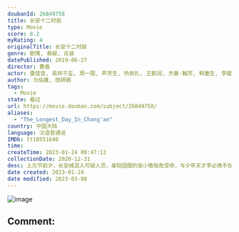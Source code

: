 ```yaml
---
doubanId: 26849758
title: 长安十二时辰
type: Movie
score: 8.2
myRating: 4
originalTitle: 长安十二时辰
genre: 剧情, 悬疑, 古装
datePublished: 2019-06-27
director: 曹盾
actor: 雷佳音, 易烊千玺, 周一围, 芦芳生, 热依扎, 王鹤润, 杰曼·翰苏, 韩童生, 李媛, 余皑磊, 艾如, 蔡鹭, 赵魏, 冯嘉怡, 吕凉, 吴晓亮, 徐璐, 高叶, 王思思, 曲栅栅, 周陆啦, 尹铸胜, 彭冠英, 杨溢, 宝弟, 徐正运, 李品夆, 法志远, 王沐霖, 寇智国, 毛凡, 李全有, 苏赫·阿里温边巴, 王添, 周野芒, 公磊, 郑伟, 方舟波, 袁忠远, 陈建斌, 黄海波, 曲高位, 范雷, 宋允皓, 冈村秀, 苏国涛, 韩梦武, 姚力烨, 罗蓬, 毕瀚文, 王东, 杜玉明, 李晓川, 吴健, 石云鹏, 郝平, 蒋毅, 尹昭德, 栾元晖, 李坤霖, 高健, 杨奇雨, 伊利多斯·帕如克, 王昭, 李晓波, 刘姝辰, 张晶晶, 李万年, 刘一麟, 董李无忧, 张喜来, 李斌, 方小月, 黄霆, 张继南, 张欢, 许守钦, 梁月军, 刘亚鹏, 曾帅, 李宏磊, 王虎城, 吴明轩, 钟夫翔, 朱辉, 苏麦亚, 付强, 冯武生, 周云深, 朱健, 金晖, 张志宏, 黄映莹, 钢特木尔, 白利卫, 詹俊林, 黄科源, 尤景达, 孔斐, 殷志伟, 曹毅, 闵政, 皓乔, 杭程宇, 陆凯, 郁晓冬, 陈水清, 寒青, 白晓超, 张珍, 张梦圆, 袁烁程, 夏泰立, 满强, 黄建云, 董美衫, 狄全泰, 刘勇, 郑礼宇, 韩建懿, 张金龙, 赵云天, 吉日嘎拉, 韩潇雨, 韩秀一, 闻超, 姬云潇, 张淏, 赵文明, 孙艺昕, 嘟嘟, 李玮珽, 张卫, 韩淼, 李慧侠, 肖艺, 赵雷波, 张爱月, 邢文杰, 段鹏, 李润成, 韩林, 杜以兵, 陈恩涛, 侯锐, 福乐克, 吴晶, 张文俊, 许占伟, 苏盛华, 吕原田, 耿阳, 宋涵宇, 王钢, 马圣彬, 岳超, 徐玉琨, 宝迪, 刘国际, 夏志祥, 王明帅, 何本军, 陈建华, 焦长道, 张磊, 何宣林, 周德华, 骆磊, 王文强, 含笑, 高含钰, 傅达, 张晶晶, 刘彤家, 张城硕
author: 马伯庸, 田妍娟
tags:
  - Movie
state: 看过
url: https://movie.douban.com/subject/26849758/
aliases:
  - "The_Longest_Day_In_Chang'an"
country: 中国大陆
language: 汉语普通话
IMDb: tt10551640
time: 
createTime: 2023-01-24 00:47:12
collectionDate: 2020-12-31
desc: 上元节前夕，长安城混入可疑人员，身陷囹圄的张小敬临危受命，与少年天才李必携手在十二时辰内破除隐患。全篇运用了创新的探案剧集结构与人物关系设定，把故事嵌套在当时的世界文化中心城市长安这样一个完美的切入点...
date created: 2023-01-24
date modified: 2023-03-08
---
```


![image](p2562953341.jpg)

Comment:
---
